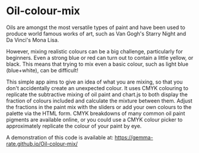 # Oil-colour-mix

Oils are amongst the most versatile types of paint and have been used to produce world famous works of art, such as Van Gogh's Starry Night and Da Vinci's Mona Lisa. 

However, mixing realistic colours can be a big challenge, particularly for beginners. Even a strong blue or red can turn out to contain a little yellow, or black. This means that trying to mix even a basic colour, such as light blue (blue+white), can be difficult! 

This simple app aims to give an idea of what you are mixing, so that you don't accidentally create an unexpected colour. It uses CMYK colouring to replicate the subtractive mixing of oil paint and chart.js to both display the fraction of colours included and calculate the mixture between them. Adjust the fractions in the paint mix with the sliders or add your own colours to the palette via the HTML form. CMYK breakdowns of many common oil paint pigments are available online, or you could use a CMYK colour picker to approximately replicate the colour of your paint by eye.

A demonstration of this code is available at: https://gemma-rate.github.io/Oil-colour-mix/
